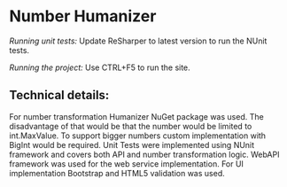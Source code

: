 # Number Humanizer

*Running unit tests:*
Update ReSharper to latest version to run the NUnit tests.

*Running the project:*
Use CTRL+F5 to run the site.

## Technical details:

For number transformation Humanizer NuGet package was used. The disadvantage of that would be that the number would be limited to int.MaxValue. To support bigger numbers custom implementation with BigInt would be required.
Unit Tests were implemented using NUnit framework and covers both API and number transformation logic.
WebAPI framework was used for the web service implementation.
For UI implementation Bootstrap and HTML5 validation was used.
